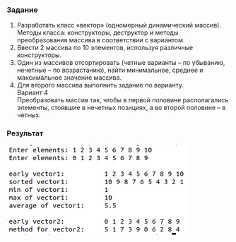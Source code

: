 ### Задание  
1. Разработать класс «вектор» (одномерный динамический массив). Методы класса: конструкторы, деструктор и методы преобразования массива в соответствии с вариантом.  
2. Ввести 2 массива по 10 элементов, используя различные конструкторы.  
3. Один из массивов отсортировать (четные варианты – по убыванию, нечетные – по возрастанию), найти минимальное, среднее и максимальное значение массива.  
4. Для второго массива выполнить задание по варианту.  
Вариант 4  
Преобразовать массив так, чтобы в первой половине располагались элементы, стоявшие в нечетных позициях, а во второй половине – в четных.  
### Результат  
![test](test.png)  